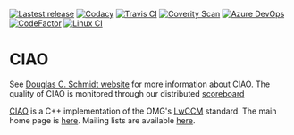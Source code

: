 [![Lastest release](https://img.shields.io/github/release/docgroup/ciao.svg)](https://github.com/DOCGroup/CIAO/releases/latest)
[![Codacy](https://api.codacy.com/project/badge/Grade/4eecebd660844fee89b09f68a7f4de1d)](https://www.codacy.com/app/DOCGroup/CIAO?utm_source=github.com&utm_medium=referral&utm_content=DOCGroup/CIAO&utm_campaign=badger)
[![Travis CI](https://travis-ci.com/DOCGroup/CIAO.svg?branch=master)](https://travis-ci.com/DOCGroup/CIAO)
[![Coverity Scan](https://scan.coverity.com/projects/1/badge.svg)](https://scan.coverity.com/projects/1)
[![Azure DevOps](https://dev.azure.com/docgroup/CIAO/_apis/build/status/DOCGroup.CIAO?branchName=master)](https://dev.azure.com/docgroup/CIAO/_build/latest?definitionId=2&branchName=master)
[![CodeFactor](https://www.codefactor.io/repository/github/docgroup/ciao/badge)](https://www.codefactor.io/repository/github/docgroup/ciao)
[![Linux CI](https://github.com/DOCGroup/CIAO/workflows/linux/badge.svg)](https://github.com/DOCGroup/CIAO/actions?query=workflow%3Alinux)

# CIAO #

See [Douglas C. Schmidt website](https://www.dre.vanderbilt.edu/~schmidt)  for more information about CIAO. The quality of CIAO is monitored through our distributed [scoreboard](https://www.dre.vanderbilt.edu/scoreboard/)

[CIAO](https://www.dre.vanderbilt.edu/~schmidt/CIAO.html) is a C++ implementation of the OMG's [LwCCM](http://www.omg.org/spec/CORBA/) standard. The main home page is [here](https://www.dre.vanderbilt.edu/~schmidt/). Mailing lists are available [here](https://www.dre.vanderbilt.edu/~schmidt/ACE-mail.html).
